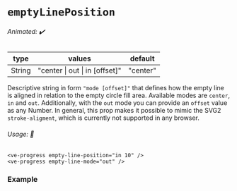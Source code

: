 # `emptyLinePosition`

###### Animated: ✔️

| type    | values                                 | default |
|---------|----------------------------------------|---------|
| String  |"center \| out \| in [offset]"          |"center" |

Descriptive string in form `"mode [offset]"` that defines how the empty line is aligned in relation to the empty circle fill area.
Available modes are  `center`, `in` and `out`. Additionally, with the `out` mode you can provide an `offset` value as any Number.
In general, this prop makes it possible to mimic the SVG2 `stroke-aligment`, which is currently not supported in any browser.

###### Usage: 📜

```vue
<ve-progress empty-line-position="in 10" />
<ve-progress empty-line-mode="out" />
```

### Example

<EmptyLinePosition>
<template #code="{ data }">
<CodeGroup>
<CodeGroupItem >

```vue:no-v-pre
<template>
  <ve-progress 
    :progress="{{data.progress}}" 
    empty-color-fill="#265cff" 
    :empty-thickness="30" 
    emptyColor="rgba(230, 233, 240, 0.1)" 
    empty-line-position="{{data.mode}}{{ data.offset}}"
  />
</template>
```
</CodeGroupItem>
</CodeGroup>
</template>
</EmptyLinePosition>
